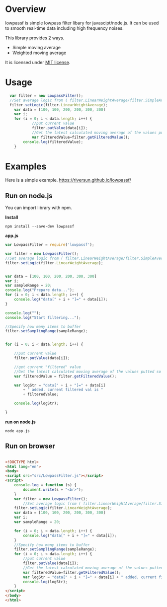# Overview
lowpassf is simple lowpass filter libary for javascipt/node.js.
It can be used to smooth real-time data including high frequency noises.

This library provides 2 ways.
- Simple moving average
- Weighted moving average

It is licensed under [MIT license](https://opensource.org/licenses/MIT).

# Usage

```javascript
  var filter = new LowpassFilter();
  //Set average logic from ( filter.LinearWeightAverage/filter.SimpleAverage)
  filter.setLogic(filter.LinearWeightAverage);
	var data = [100, 100, 200, 200, 300, 300]
	var i;
	for (i = 0; i < data.length; i++) {
			//put current value
			filter.putValue(data[i]);
			//Get the latest calculated moving average of the values putted so far
			var filteredValue=filter.getFilteredValue();
		console.log(filteredValue);
	}
```

# Examples

Here is a simple example.
https://riversun.github.io/lowpassf/


## Run on node.js

You can import library with npm.

**Install**

```
npm install --save-dev lowpassf
```

**app.js**

```javascript
var LowpassFilter = require('lowpassf');

var filter = new LowpassFilter();
//Set average logic from ( filter.LinearWeightAverage/filter.SimpleAverage)
filter.setLogic(filter.LinearWeightAverage);


var data = [100, 100, 200, 200, 300, 300]
var i;
var sampleRange = 20;
console.log("Prepare data...");
for (i = 0; i < data.length; i++) {
    console.log("data[" + i + "]=" + data[i]);
}

console.log("");
console.log("Start filtering...");

//Specify how many items to buffer
filter.setSamplingRange(sampleRange);


for (i = 0; i < data.length; i++) {

    //put current value
    filter.putValue(data[i]);

    //get current "filtered" value
    //Get the latest calculated moving average of the values putted so far
    var filteredValue = filter.getFilteredValue();

    var logStr = "data[" + i + "]=" + data[i]
        + " added. current filtered val is "
        + filteredValue;

    console.log(logStr);

}
```

**run on node.js**

```
node app.js
```


## Run on browser

```html

<!DOCTYPE html>
<html lang="en">
<body>
<script src="src/LowpassFilter.js"></script>
<script>
    console.log = function (s) {
        document.write(s + "<br>");
    }
    var filter = new LowpassFilter();
		//Set average logic from ( filter.LinearWeightAverage/filter.SimpleAverage)
    filter.setLogic(filter.LinearWeightAverage);
    var data = [100, 100, 200, 200, 300, 300]
    var i;
    var sampleRange = 20;

    for (i = 0; i < data.length; i++) {
        console.log("data[" + i + "]=" + data[i]);
    }
    //Specify how many items to buffer
    filter.setSamplingRange(sampleRange);
    for (i = 0; i < data.length; i++) {
        //put current value
        filter.putValue(data[i]);
        //Get the latest calculated moving average of the values putted so far
        var filteredValue=filter.getFilteredValue();
        var logStr = "data[" + i + "]=" + data[i] + " added. current filtered val is " +filteredValue;
        console.log(logStr);
    }
</script>
</body>
</html>
```
